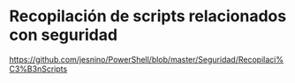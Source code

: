 # Recopilación de scripts relacionados con seguridad
https://github.com/jesnino/PowerShell/blob/master/Seguridad/Recopilaci%C3%B3nScripts

